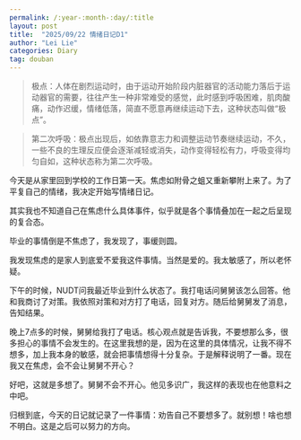 ```yaml
---
permalink: /:year-:month-:day/:title
layout: post
title:  "2025/09/22 情绪日记D1"
author: "Lei Lie"
categories: Diary
tag: douban
---
```


> 极点：人体在剧烈运动时，由于运动开始阶段内脏器官的活动能力落后于运动器官的需要，往往产生一种非常难受的感觉，此时感到呼吸困难，肌肉酸痛，动作迟缓，情绪低落，简直不愿意再继续运动下去，这种状态叫做“极点”。

> 第二次呼吸：极点出现后，如依靠意志力和调整运动节奏继续运动，不久，一些不良的生理反应便会逐渐减轻或消失，动作变得轻松有力，呼吸变得均匀自如，这种状态称为第二次呼吸。

今天是从家里回到学校的工作日第一天。焦虑如附骨之蛆又重新攀附上来了。为了平复自己的情绪，我决定开始写情绪日记。

其实我也不知道自己在焦虑什么具体事件，似乎就是各个事情叠加在一起之后呈现的复合态。

毕业的事情倒是不焦虑了，我发现了，事缓则圆。

我发现焦虑的是家人到底爱不爱我这件事情。当然是爱的。我太敏感了，所以老怀疑。

下午的时候，NUDT问我最近毕业到什么状态了。我打电话问舅舅该怎么回答。他和我商讨了对策。我依照对策和对方打了电话，回复对方。随后给舅舅发了消息，告知结果。

晚上7点多的时候，舅舅给我打了电话。核心观点就是告诉我，不要想那么多，很多担心的事情不会发生的。在这里我想的是，因为在这里的具体情况，让我不得不想多，加上我本身的敏感，就会把事情想得十分复杂。于是解释说明了一番。现在我又在焦虑，会不会让舅舅不开心？

好吧，这就是多想了。舅舅不会不开心。他见多识广，我这样的表现也在他意料之中吧。

归根到底，今天的日记就记录了一件事情：劝告自己不要想多了。就别想！啥也想不明白。这是之后可以努力的方向。